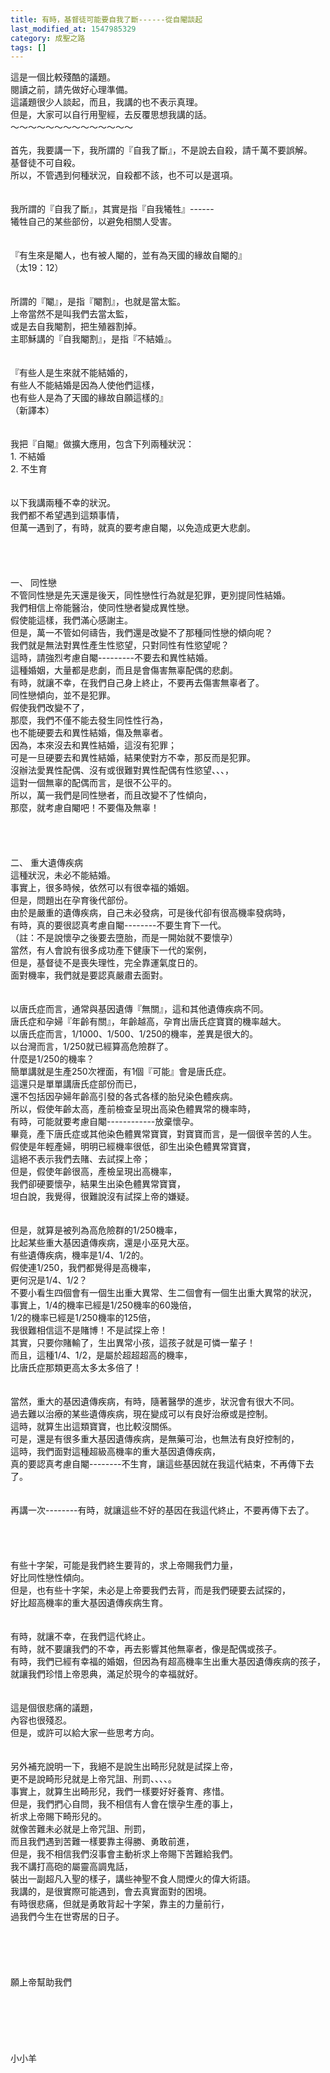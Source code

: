 ```yaml
---
title: 有時，基督徒可能要自我了斷------從自閹談起
last_modified_at: 1547985329
category: 成聖之路
tags: []
---
```


這是一個比較殘酷的議題。<br>閱讀之前，請先做好心理準備。<br>這議題很少人談起，而且，我講的也不表示真理。<br>但是，大家可以自行用聖經，去反覆思想我講的話。<br><!--more-->～～～～～～～～～～～～～～<br><br>首先，我要講一下，我所謂的『自我了斷』，不是說去自殺，請千萬不要誤解。<br>基督徒不可自殺。<br>所以，不管遇到何種狀況，自殺都不該，也不可以是選項。<br><br><br>我所謂的『自我了斷』，其實是指『自我犧牲』------<br>犧牲自己的某些部份，以避免相關人受害。<br><br><br>『有生來是閹人，也有被人閹的，並有為天國的緣故自閹的』<br>（太19：12）<br><br><br>所謂的『閹』，是指『閹割』，也就是當太監。<br>上帝當然不是叫我們去當太監，<br>或是去自我閹割，把生殖器割掉。<br>主耶穌講的『自我閹割』，是指『不結婚』。<br><br><br>『有些人是生來就不能結婚的，<br>有些人不能結婚是因為人使他們這樣，<br>也有些人是為了天國的緣故自願這樣的』<br>（新譯本）<br><br><br>我把『自閹』做擴大應用，包含下列兩種狀況：<br>1.	不結婚<br>2.	不生育<br><br><br>以下我講兩種不幸的狀況。<br>我們都不希望遇到這類事情，<br>但萬一遇到了，有時，就真的要考慮自閹，以免造成更大悲劇。<br><br><br><br><br>一、	同性戀<br>不管同性戀是先天還是後天，同性戀性行為就是犯罪，更別提同性結婚。<br>我們相信上帝能醫治，使同性戀者變成異性戀。<br>假使能這樣，我們滿心感謝主。<br>但是，萬一不管如何禱告，我們還是改變不了那種同性戀的傾向呢？<br>我們就是無法對異性產生性慾望，只對同性有性慾望呢？<br>這時，請強烈考慮自閹---------不要去和異性結婚。<br>這種婚姻，大量都是悲劇，而且是會傷害無辜配偶的悲劇。<br>有時，就讓不幸，在我們自己身上終止，不要再去傷害無辜者了。<br>同性戀傾向，並不是犯罪。<br>假使我們改變不了，<br>那麼，我們不僅不能去發生同性性行為，<br>也不能硬要去和異性結婚，傷及無辜者。<br>因為，本來沒去和異性結婚，這沒有犯罪；<br>可是一旦硬要去和異性結婚，結果使對方不幸，那反而是犯罪。<br>沒辦法愛異性配偶、沒有或很難對異性配偶有性慾望、、、，<br>這對一個無辜的配偶而言，是很不公平的。<br>所以，萬一我們是同性戀者，而且改變不了性傾向，<br>那麼，就考慮自閹吧！不要傷及無辜！<br><br><br><br><br>二、	重大遺傳疾病<br>這種狀況，未必不能結婚。<br>事實上，很多時候，依然可以有很幸福的婚姻。<br>但是，問題出在孕育後代部份。<br>由於是嚴重的遺傳疾病，自己未必發病，可是後代卻有很高機率發病時，<br>有時，真的要很認真考慮自閹--------不要生育下一代。<br>（註：不是說懷孕之後要去墮胎，而是一開始就不要懷孕）<br>當然，有人會說有很多成功產下健康下一代的案例，<br>但是，基督徒不是喪失理性，完全靠運氣度日的。<br>面對機率，我們就是要認真嚴肅去面對。<br><br><br>以唐氏症而言，通常與基因遺傳『無關』，這和其他遺傳疾病不同。<br>唐氏症和孕婦『年齡有關』，年齡越高，孕育出唐氏症寶寶的機率越大。<br>以唐氏症而言，1/1000、1/500、1/250的機率，差異是很大的。<br>以台灣而言，1/250就已經算高危險群了。<br>什麼是1/250的機率？<br>簡單講就是生產250次裡面，有1個『可能』會是唐氏症。<br>這還只是單單講唐氏症部份而已，<br>還不包括因孕婦年齡高引發的各式各樣的胎兒染色體疾病。<br>所以，假使年齡太高，產前檢查呈現出高染色體異常的機率時，<br>有時，可能就要考慮自閹------------放棄懷孕。<br>畢竟，產下唐氏症或其他染色體異常寶寶，對寶寶而言，是一個很辛苦的人生。<br>假使是年輕產婦，明明已經機率很低，卻生出染色體異常寶寶，<br>這絕不表示我們去賭、去試探上帝；<br>但是，假使年齡很高，產檢呈現出高機率，<br>我們卻硬要懷孕，結果生出染色體異常寶寶，<br>坦白說，我覺得，很難說沒有試探上帝的嫌疑。<br><br><br>但是，就算是被列為高危險群的1/250機率，<br>比起某些重大基因遺傳疾病，還是小巫見大巫。<br>有些遺傳疾病，機率是1/4、1/2的。<br>假使連1/250，我們都覺得是高機率，<br>更何況是1/4、1/2？<br>不要小看生四個會有一個生出重大異常、生二個會有一個生出重大異常的狀況，<br>事實上，1/4的機率已經是1/250機率的60幾倍，<br>1/2的機率已經是1/250機率的125倍，<br>我很難相信這不是賭博！不是試探上帝！<br>其實，只要你賭輸了，生出異常小孩，這孩子就是可憐一輩子！<br>而且，這種1/4、1/2，是屬於超超超高的機率，<br>比唐氏症那類更高太多太多倍了！<br><br><br>當然，重大的基因遺傳疾病，有時，隨著醫學的進步，狀況會有很大不同。<br>過去難以治療的某些遺傳疾病，現在變成可以有良好治療或是控制。<br>這時，就算生出這類寶寶，也比較沒關係。<br>可是，還是有很多重大基因遺傳疾病，是無藥可治，也無法有良好控制的，<br>這時，我們面對這種超級高機率的重大基因遺傳疾病，<br>真的要認真考慮自閹--------不生育，讓這些基因就在我這代結束，不再傳下去了。<br><br><br>再講一次--------有時，就讓這些不好的基因在我這代終止，不要再傳下去了。<br><br><br><br><br>有些十字架，可能是我們終生要背的，求上帝賜我們力量，<br>好比同性戀性傾向。<br>但是，也有些十字架，未必是上帝要我們去背，而是我們硬要去試探的，<br>好比超高機率的重大基因遺傳疾病生育。<br><br><br>有時，就讓不幸，在我們這代終止。<br>有時，就不要讓我們的不幸，再去影響其他無辜者，像是配偶或孩子。<br>有時，我們已經有幸福的婚姻，但因為有超高機率生出重大基因遺傳疾病的孩子，<br>就讓我們珍惜上帝恩典，滿足於現今的幸福就好。<br><br><br>這是個很悲痛的議題，<br>內容也很殘忍。<br>但是，或許可以給大家一些思考方向。<br><br><br>另外補充說明一下，我絕不是說生出畸形兒就是試探上帝，<br>更不是說畸形兒就是上帝咒詛、刑罰、、、、。<br>事實上，就算生出畸形兒，我們一樣要好好養育、疼惜。<br>但是，我們捫心自問，我不相信有人會在懷孕生產的事上，<br>祈求上帝賜下畸形兒的。<br>就像苦難未必就是上帝咒詛、刑罰，<br>而且我們遇到苦難一樣要靠主得勝、勇敢前進，<br>但是，我不相信我們沒事會主動祈求上帝賜下苦難給我們。<br>我不講打高砲的屬靈高調鬼話，<br>裝出一副超凡入聖的樣子，講些神聖不食人間煙火的偉大術語。<br>我講的，是很實際可能遇到，會去真實面對的困境。<br>有時很悲痛，但就是勇敢背起十字架，靠主的力量前行，<br>過我們今生在世寄居的日子。<br><br><br><br><br><br>願上帝幫助我們<br><br><br><br><br><br><br>小小羊<br><br><br>

